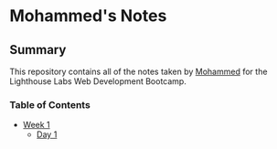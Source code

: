 # Mohammed's Notes

## Summary

This repository contains all of the notes taken by [Mohammed](https://github.com/JoelCodes) for the Lighthouse Labs Web Development Bootcamp.

### Table of Contents

- [Week 1](/Week_1)
  - [Day 1](/Week_1/Day_1)
